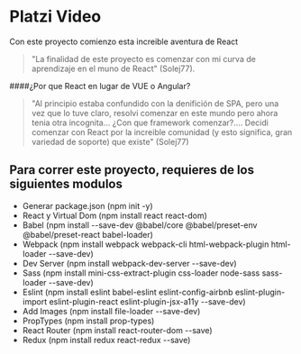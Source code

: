 # Platzi Video
Con este proyecto comienzo esta increible aventura de React
> "La finalidad de este proyecto es comenzar con mi curva de aprendizaje en el muno de React" (Solej77).

####¿Por que React en lugar de VUE o Angular?
> "Al principio estaba confundido con la denifición de SPA, pero una vez que lo tuve claro, resolvi comenzar en este mundo pero ahora tenia otra incognita... ¿Con que framework comenzar?....
Decidi comenzar con React por la increible comunidad (y esto significa, gran variedad de soporte) que existe"
(Solej77)

## Para correr este proyecto, requieres de los siguientes modulos
* Generar package.json (npm init -y)
* React y Virtual Dom (npm install react react-dom)
* Babel (npm install --save-dev @babel/core @babel/preset-env @babel/preset-react babel-loader)
* Webpack (npm install webpack webpack-cli html-webpack-plugin html-loader  --save-dev)
* Dev Server (npm install webpack-dev-server --save-dev)
* Sass (npm install mini-css-extract-plugin css-loader node-sass sass-loader --save-dev)
* Eslint (npm install eslint babel-eslint eslint-config-airbnb eslint-plugin-import eslint-plugin-react eslint-plugin-jsx-a11y --save-dev)
* Add Images (npm install file-loader --save-dev)
* PropTypes (npm install prop-types)
* React Router (npm install react-router-dom --save)
* Redux (npm install redux react-redux --save)
